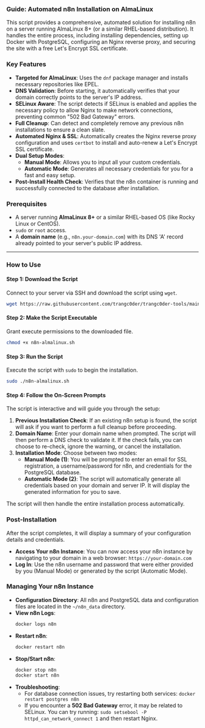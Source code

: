 ### **Guide: Automated n8n Installation on AlmaLinux**

This script provides a comprehensive, automated solution for installing n8n on a server running AlmaLinux 8+ (or a similar RHEL-based distribution). It handles the entire process, including installing dependencies, setting up Docker with PostgreSQL, configuring an Nginx reverse proxy, and securing the site with a free Let's Encrypt SSL certificate.

### **Key Features**

- **Targeted for AlmaLinux**: Uses the `dnf` package manager and installs necessary repositories like EPEL.
- **DNS Validation**: Before starting, it automatically verifies that your domain correctly points to the server's IP address.
- **SELinux Aware**: The script detects if SELinux is enabled and applies the necessary policy to allow Nginx to make network connections, preventing common "502 Bad Gateway" errors.
- **Full Cleanup**: Can detect and completely remove any previous n8n installations to ensure a clean slate.
- **Automated Nginx & SSL**: Automatically creates the Nginx reverse proxy configuration and uses `certbot` to install and auto-renew a Let's Encrypt SSL certificate.
- **Dual Setup Modes**:
  - **Manual Mode**: Allows you to input all your custom credentials.
  - **Automatic Mode**: Generates all necessary credentials for you for a fast and easy setup.
- **Post-Install Health Check**: Verifies that the n8n container is running and successfully connected to the database after installation.

### **Prerequisites**

- A server running **AlmaLinux 8+** or a similar RHEL-based OS (like Rocky Linux or CentOS).
- `sudo` or `root` access.
- A **domain name** (e.g., `n8n.your-domain.com`) with its DNS 'A' record already pointed to your server's public IP address.

---

### **How to Use**

#### **Step 1: Download the Script**

Connect to your server via SSH and download the script using `wget`.

```bash
wget https://raw.githubusercontent.com/trangc0der/trangc0der-tools/main/n8n/n8n-almalinux/n8n-almalinux.sh
```

#### **Step 2: Make the Script Executable**

Grant execute permissions to the downloaded file.

```bash
chmod +x n8n-almalinux.sh
```

#### **Step 3: Run the Script**

Execute the script with `sudo` to begin the installation.

```bash
sudo ./n8n-almalinux.sh
```

#### **Step 4: Follow the On-Screen Prompts**

The script is interactive and will guide you through the setup:

1.  **Previous Installation Check**: If an existing n8n setup is found, the script will ask if you want to perform a full cleanup before proceeding.
2.  **Domain Name**: Enter your domain name when prompted. The script will then perform a DNS check to validate it. If the check fails, you can choose to re-check, ignore the warning, or cancel the installation.
3.  **Installation Mode**: Choose between two modes:
    - **Manual Mode (1)**: You will be prompted to enter an email for SSL registration, a username/password for n8n, and credentials for the PostgreSQL database.
    - **Automatic Mode (2)**: The script will automatically generate all credentials based on your domain and server IP. It will display the generated information for you to save.

The script will then handle the entire installation process automatically.

### **Post-Installation**

After the script completes, it will display a summary of your configuration details and credentials.

- **Access Your n8n Instance**: You can now access your n8n instance by navigating to your domain in a web browser: `https://your-domain.com`
- **Log In**: Use the n8n username and password that were either provided by you (Manual Mode) or generated by the script (Automatic Mode).

### **Managing Your n8n Instance**

- **Configuration Directory**: All n8n and PostgreSQL data and configuration files are located in the `~/n8n_data` directory.
- **View n8n Logs**:
  ```bash
  docker logs n8n
  ```
- **Restart n8n**:
  ```bash
  docker restart n8n
  ```
- **Stop/Start n8n**:
  ```bash
  docker stop n8n
  docker start n8n
  ```
- **Troubleshooting**:
  - For database connection issues, try restarting both services: `docker restart postgres n8n`
  - If you encounter a **502 Bad Gateway** error, it may be related to SELinux. You can try running: `sudo setsebool -P httpd_can_network_connect 1` and then restart Nginx.
